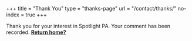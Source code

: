 +++
title = "Thank You"
type = "thanks-page"
url = "/contact/thanks/"
no-index = true
+++

Thank you for your interest in Spotlight PA. Your comment has been recorded. **[Return home?](/)**
